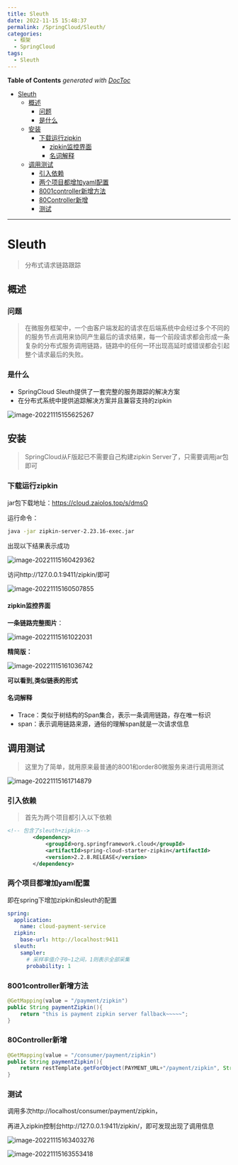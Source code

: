 ```yaml
---
title: Sleuth
date: 2022-11-15 15:48:37
permalink: /SpringCloud/Sleuth/
categories:
  - 框架
  - SpringCloud
tags:
  - Sleuth
---
```

<!-- START doctoc generated TOC please keep comment here to allow auto update -->
<!-- DON'T EDIT THIS SECTION, INSTEAD RE-RUN doctoc TO UPDATE -->
**Table of Contents**  *generated with [DocToc](https://github.com/thlorenz/doctoc)*

- [Sleuth](#sleuth)
  - [概述](#%E6%A6%82%E8%BF%B0)
    - [问题](#%E9%97%AE%E9%A2%98)
    - [是什么](#%E6%98%AF%E4%BB%80%E4%B9%88)
  - [安装](#%E5%AE%89%E8%A3%85)
    - [下载运行zipkin](#%E4%B8%8B%E8%BD%BD%E8%BF%90%E8%A1%8Czipkin)
      - [zipkin监控界面](#zipkin%E7%9B%91%E6%8E%A7%E7%95%8C%E9%9D%A2)
      - [名词解释](#%E5%90%8D%E8%AF%8D%E8%A7%A3%E9%87%8A)
  - [调用测试](#%E8%B0%83%E7%94%A8%E6%B5%8B%E8%AF%95)
    - [引入依赖](#%E5%BC%95%E5%85%A5%E4%BE%9D%E8%B5%96)
    - [两个项目都增加yaml配置](#%E4%B8%A4%E4%B8%AA%E9%A1%B9%E7%9B%AE%E9%83%BD%E5%A2%9E%E5%8A%A0yaml%E9%85%8D%E7%BD%AE)
    - [8001controller新增方法](#8001controller%E6%96%B0%E5%A2%9E%E6%96%B9%E6%B3%95)
    - [80Controller新增](#80controller%E6%96%B0%E5%A2%9E)
    - [测试](#%E6%B5%8B%E8%AF%95)

<!-- END doctoc generated TOC please keep comment here to allow auto update -->

---

# Sleuth

> 分布式请求链路跟踪

## 概述

### 问题

> 在微服务框架中，一个由客户端发起的请求在后端系统中会经过多个不同的的服务节点调用来协同产生最后的请求结果，每一个前段请求都会形成一条复杂的分布式服务调用链路，链路中的任何一环出现高延时或错误都会引起整个请求最后的失败。

### 是什么

- SpringCloud Sleuth提供了一套完整的服务跟踪的解决方案
- 在分布式系统中提供追踪解决方案并且兼容支持的zipkin

![image-20221115155625267](https://images.zaiolos.top/images/202211151556350.png)

## 安装

> SpringCloud从F版起已不需要自己构建zipkin Server了，只需要调用jar包即可

### 下载运行zipkin

jar包下载地址：https://cloud.zaiolos.top/s/dmsO

运行命令：

```bash
java -jar zipkin-server-2.23.16-exec.jar
```

出现以下结果表示成功

![image-20221115160429362](https://images.zaiolos.top/images/202211151604445.png)



访问http://127.0.0.1:9411/zipkin/即可



![image-20221115160507855](https://images.zaiolos.top/images/202211151605937.png)





#### zipkin监控界面

**一条链路完整图片**：

![image-20221115161022031](https://images.zaiolos.top/images/202211151610122.png)



**精简版：**

![image-20221115161036742](https://images.zaiolos.top/images/202211151610813.png)

**可以看到,类似链表的形式**



#### 名词解释

- Trace：类似于树结构的Span集合，表示一条调用链路，存在唯一标识
- span：表示调用链路来源，通俗的理解span就是一次请求信息



## 调用测试

> 这里为了简单，就用原来最普通的8001和order80微服务来进行调用测试

![image-20221115161714879](https://images.zaiolos.top/images/202211151617922.png)

### 引入依赖

> 首先为两个项目都引入以下依赖

```xml
<!-- 包含了sleuth+zipkin-->
        <dependency>
            <groupId>org.springframework.cloud</groupId>
            <artifactId>spring-cloud-starter-zipkin</artifactId>
            <version>2.2.8.RELEASE</version>
        </dependency>
```

### 两个项目都增加yaml配置

即在spring下增加zipkin和sleuth的配置

```yaml
spring:
  application:
    name: cloud-payment-service
  zipkin:
    base-url: http://localhost:9411
  sleuth:
    sampler:
      # 采样率值介于0~1之间，1则表示全部采集
      probability: 1      
```

### 8001controller新增方法

```java
@GetMapping(value = "/payment/zipkin")
public String paymentZipkin(){
    return "this is payment zipkin server fallback~~~~~";
}
```

### 80Controller新增

```java
@GetMapping(value = "/consumer/payment/zipkin")
public String paymentZipkin(){
    return restTemplate.getForObject(PAYMENT_URL+"/payment/zipkin", String.class);
}
```

### 测试

调用多次http://localhost/consumer/payment/zipkin，

再进入zipkin控制台http://127.0.0.1:9411/zipkin/，即可发现出现了调用信息

![image-20221115163403276](https://images.zaiolos.top/images/202211151634394.png)

![image-20221115163553418](https://images.zaiolos.top/images/202211151635531.png)
